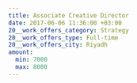 ```yaml
---
title: Associate Creative Director
date: 2017-06-06 11:36:00 +03:00
20__work_offers_category: Strategy
20__work_offers_type: Full-time
20__work_offers_city: Riyadh
amount:
  min: 7000
  max: 8000
---
```


